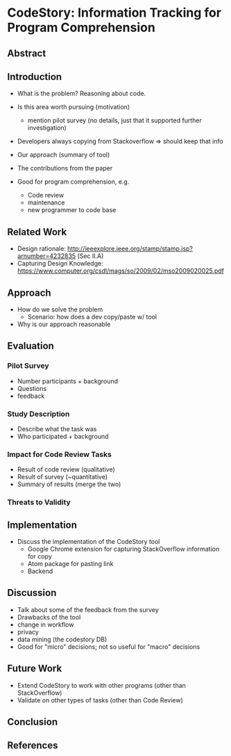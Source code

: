 <!-- META
Figures:
 1. Annotated code snippet
 2. Screenshot of CodeStory (from web page) + show original StackOverflow page
-->

# CodeStory: Information Tracking for Program Comprehension
<!--Capturing External Context in Source Code-->
## Abstract
## Introduction
 - What is the problem? Reasoning about code.
 - Is this area worth pursuing (motivation)
   - mention pilot survey (no details, just that it supported further investigation)
 - Developers always copying from Stackoverflow => should keep that info
 - Our approach (summary of tool)
 - The contributions from the paper

 - Good for program comprehension, e.g.
   - Code review
   - maintenance
   - new programmer to code base

## Related Work
 - Design rationale: http://ieeexplore.ieee.org/stamp/stamp.jsp?arnumber=4232835 (Sec II.A)
 - Capturing Design Knowledge: https://www.computer.org/csdl/mags/so/2009/02/mso2009020025.pdf


## Approach
 - How do we solve the problem
   - Scenario: how does a dev copy/paste w/ tool
 - Why is our approach reasonable  

## Evaluation

### Pilot Survey
 - Number participants + background
 - Questions
 - feedback

### Study Description
 - Describe what the task was
 - Who participated + background

### Impact for Code Review Tasks
 - Result of code review (qualitative)
 - Result of survey (~quantitative)
 - Summary of results (merge the two)


### Threats to Validity


## Implementation
 - Discuss the implementation of the CodeStory tool
   - Google Chrome extension for capturing StackOverflow information for copy
   - Atom package for pasting link
   - Backend


## Discussion
 - Talk about some of the feedback from the survey
 - Drawbacks of the tool
 - change in workflow
 - privacy
 - data mining (the codestory DB)
 - Good for "micro" decisions; not so useful for "macro" decisions

## Future Work
 - Extend CodeStory to work with other programs (other than StackOverflow)
 - Validate on other types of tasks (other than Code Review)

## Conclusion

## References

